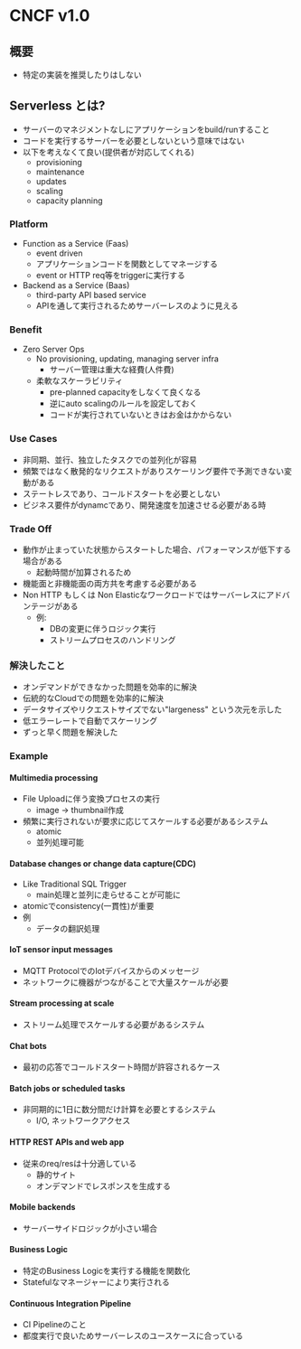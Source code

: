 # CNCF v1.0

## 概要
- 特定の実装を推奨したりはしない

## Serverless とは?
- サーバーのマネジメントなしにアプリケーションをbuild/runすること
- コードを実行するサーバーを必要としないという意味ではない
- 以下を考えなくて良い(提供者が対応してくれる)
  - provisioning
  - maintenance
  - updates
  - scaling
  - capacity planning

### Platform
- Function as a Service (Faas)
  - event driven
  - アプリケーションコードを関数としてマネージする
  - event or HTTP req等をtriggerに実行する
- Backend as a Service (Baas)
  - third-party API based service
  - APIを通して実行されるためサーバーレスのように見える

### Benefit
- Zero Server Ops
  - No provisioning, updating, managing server infra
    - サーバー管理は重大な経費(人件費)
  - 柔軟なスケーラビリティ
    - pre-planned capacityをしなくて良くなる
    - 逆にauto scalingのルールを設定しておく
    - コードが実行されていないときはお金はかからない

### Use Cases
- 非同期、並行、独立したタスクでの並列化が容易
- 頻繁ではなく散発的なリクエストがありスケーリング要件で予測できない変動がある
- ステートレスであり、コールドスタートを必要としない
- ビジネス要件がdynamcであり、開発速度を加速させる必要がある時

### Trade Off
- 動作が止まっていた状態からスタートした場合、パフォーマンスが低下する場合がある
  - 起動時間が加算されるため
- 機能面と非機能面の両方共を考慮する必要がある
- Non HTTP もしくは Non Elasticなワークロードではサーバーレスにアドバンテージがある
  - 例:
    - DBの変更に伴うロジック実行
    - ストリームプロセスのハンドリング

### 解決したこと
- オンデマンドができなかった問題を効率的に解決
- 伝統的なCloudでの問題を効率的に解決
- データサイズやリクエストサイズでない"largeness" という次元を示した
- 低エラーレートで自動でスケーリング
- ずっと早く問題を解決した

### Example

#### Multimedia processing
- File Uploadに伴う変換プロセスの実行
  - image -> thumbnail作成
- 頻繁に実行されないが要求に応じてスケールする必要があるシステム
  - atomic
  - 並列処理可能

#### Database changes or change data capture(CDC)
- Like Traditional SQL Trigger
  - main処理と並列に走らせることが可能に
- atomicでconsistency(一貫性)が重要
- 例
  - データの翻訳処理

#### IoT sensor input messages
- MQTT ProtocolでのIotデバイスからのメッセージ
- ネットワークに機器がつながることで大量スケールが必要

#### Stream processing at scale
- ストリーム処理でスケールする必要があるシステム

#### Chat bots
- 最初の応答でコールドスタート時間が許容されるケース

#### Batch jobs or scheduled tasks
- 非同期的に1日に数分間だけ計算を必要とするシステム
  - I/O, ネットワークアクセス

#### HTTP REST APIs and web app
- 従来のreq/resは十分適している
  - 静的サイト
  - オンデマンドでレスポンスを生成する

#### Mobile backends
- サーバーサイドロジックが小さい場合

#### Business Logic
- 特定のBusiness Logicを実行する機能を関数化
- Statefulなマネージャーにより実行される

#### Continuous Integration Pipeline
- CI Pipelineのこと
- 都度実行で良いためサーバーレスのユースケースに合っている